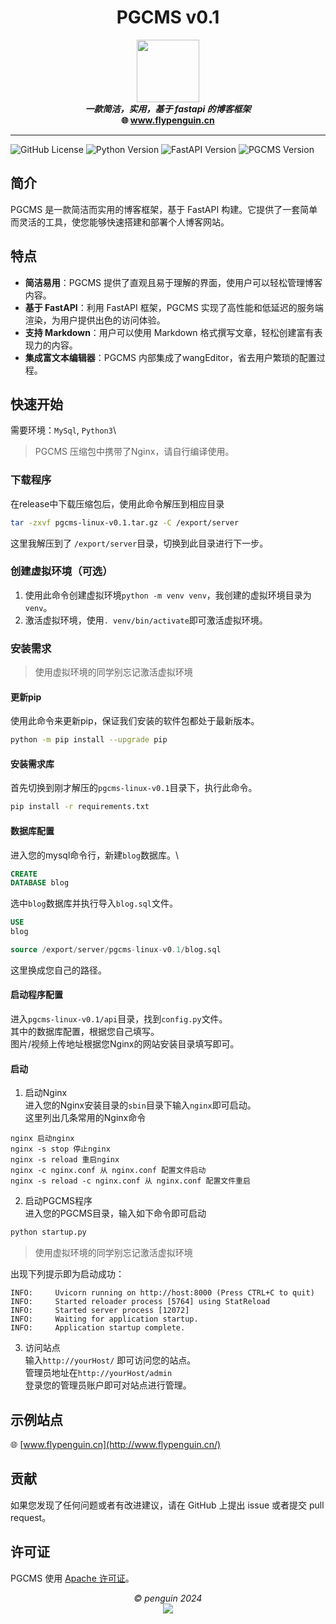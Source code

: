 <h1 align="center">PGCMS v0.1</h1>


<p align="center">
<img src="http://42.193.96.127/static/images/default_avatar.png" width="100"><br>
<b><i>一款简洁，实用，基于 fastapi 的博客框架</i></b><br>
<b>🌐 <a href="http://www.flypenguin.cn/">www.flypenguin.cn</a></b>
</p>

---

![GitHub License](https://img.shields.io/github/license/penguin239/pgcms-linux)
![Python Version](https://img.shields.io/badge/Python-3.8-green.svg)
![FastAPI Version](https://img.shields.io/badge/FastAPI-0.109.1-green.svg)
![PGCMS Version](https://img.shields.io/badge/PGCMS-v0.1-green.svg)

## 简介

PGCMS 是一款简洁而实用的博客框架，基于 FastAPI 构建。它提供了一套简单而灵活的工具，使您能够快速搭建和部署个人博客网站。

## 特点

- **简洁易用**：PGCMS 提供了直观且易于理解的界面，使用户可以轻松管理博客内容。
- **基于 FastAPI**：利用 FastAPI 框架，PGCMS 实现了高性能和低延迟的服务端渲染，为用户提供出色的访问体验。
- **支持 Markdown**：用户可以使用 Markdown 格式撰写文章，轻松创建富有表现力的内容。
- **集成富文本编辑器**：PGCMS 内部集成了wangEditor，省去用户繁琐的配置过程。

## 快速开始

需要环境：```MySql```, ```Python3```\
> PGCMS 压缩包中携带了Nginx，请自行编译使用。

### 下载程序

在release中下载压缩包后，使用此命令解压到相应目录

```bash
tar -zxvf pgcms-linux-v0.1.tar.gz -C /export/server
```

这里我解压到了 ```/export/server```目录，切换到此目录进行下一步。

### 创建虚拟环境（可选）

1. 使用此命令创建虚拟环境```python -m venv venv```，我创建的虚拟环境目录为```venv```。
2. 激活虚拟环境，使用```. venv/bin/activate```即可激活虚拟环境。

### 安装需求

> 使用虚拟环境的同学别忘记激活虚拟环境

#### 更新pip

使用此命令来更新pip，保证我们安装的软件包都处于最新版本。

```bash
python -m pip install --upgrade pip
```

#### 安装需求库

首先切换到刚才解压的```pgcms-linux-v0.1```目录下，执行此命令。

```bash
pip install -r requirements.txt
```

#### 数据库配置

进入您的mysql命令行，新建```blog```数据库。\

```sql
CREATE
DATABASE blog
```

选中```blog```数据库并执行导入```blog.sql```文件。

```sql
USE
blog

source /export/server/pgcms-linux-v0.1/blog.sql
```

这里换成您自己的路径。

#### 启动程序配置

进入```pgcms-linux-v0.1/api```目录，找到```config.py```文件。\
其中的数据库配置，根据您自己填写。\
图片/视频上传地址根据您Nginx的网站安装目录填写即可。

#### 启动

1. 启动Nginx\
   进入您的Nginx安装目录的```sbin```目录下输入```nginx```即可启动。\
   这里列出几条常用的Nginx命令

```
nginx 启动nginx
nginx -s stop 停止nginx
nginx -s reload 重启nginx
nginx -c nginx.conf 从 nginx.conf 配置文件启动
nginx -s reload -c nginx.conf 从 nginx.conf 配置文件重启
```

2. 启动PGCMS程序\
   进入您的PGCMS目录，输入如下命令即可启动

```bash
python startup.py
```

> 使用虚拟环境的同学别忘记激活虚拟环境

出现下列提示即为启动成功：

```
INFO:     Uvicorn running on http://host:8000 (Press CTRL+C to quit)
INFO:     Started reloader process [5764] using StatReload
INFO:     Started server process [12072]
INFO:     Waiting for application startup.
INFO:     Application startup complete.
```

3. 访问站点\
   输入```http://yourHost/``` 即可访问您的站点。\
   管理员地址在```http://yourHost/admin``` \
   登录您的管理员账户即可对站点进行管理。

## 示例站点

🌐 [www.flypenguin.cn](http://www.flypenguin.cn/)

## 贡献

如果您发现了任何问题或者有改进建议，请在 GitHub 上提出 issue 或者提交 pull request。

## 许可证

PGCMS 使用 [Apache 许可证](https://github.com/penguin239/pgcms-linux/blob/main/LICENSE)。


<p align="center">
<i>© penguin 2024</i><br>
<img src="http://42.193.96.127/static/images/github.png"><br>
</p>
